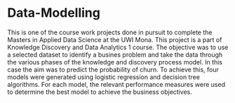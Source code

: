 # Data-Modelling
This is one of the course work projects done in pursuit to complete the Masters in Applied Data Science at the UWI Mona. This project is a part of Knowledge Discovery and Data Analytics 1 course. The objective was to use a selected dataset to identify a busines problem and take the data through the various phases of the knowledge and discovery process model. In this case the aim was to predict the probability of churn. To achieve this, four models were generated using logistic regression and decision tree algorithms. For each model, the relevant performance measures were used to determine the best model to achieve the business objectives.
